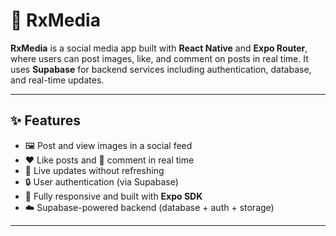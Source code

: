 # 📸 RxMedia

**RxMedia** is a social media app built with **React Native** and **Expo Router**, where users can post images, like, and comment on posts in real time. It uses **Supabase** for backend services including authentication, database, and real-time updates.

---

## ✨ Features

- 🖼️ Post and view images in a social feed
- ❤️ Like posts and 💬 comment in real time
- 🔁 Live updates without refreshing
- 🔒 User authentication (via Supabase)
- 📱 Fully responsive and built with **Expo SDK**
- ☁️ Supabase-powered backend (database + auth + storage)

---

